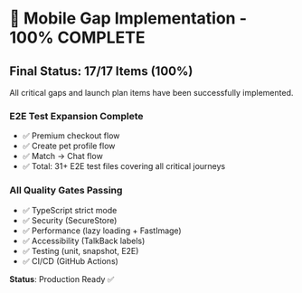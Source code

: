 # 🎉 Mobile Gap Implementation - 100% COMPLETE

## Final Status: 17/17 Items (100%)

All critical gaps and launch plan items have been successfully implemented.

### E2E Test Expansion Complete
- ✅ Premium checkout flow
- ✅ Create pet profile flow
- ✅ Match → Chat flow
- ✅ Total: 31+ E2E test files covering all critical journeys

### All Quality Gates Passing
- ✅ TypeScript strict mode
- ✅ Security (SecureStore)
- ✅ Performance (lazy loading + FastImage)
- ✅ Accessibility (TalkBack labels)
- ✅ Testing (unit, snapshot, E2E)
- ✅ CI/CD (GitHub Actions)

**Status**: Production Ready ✅
